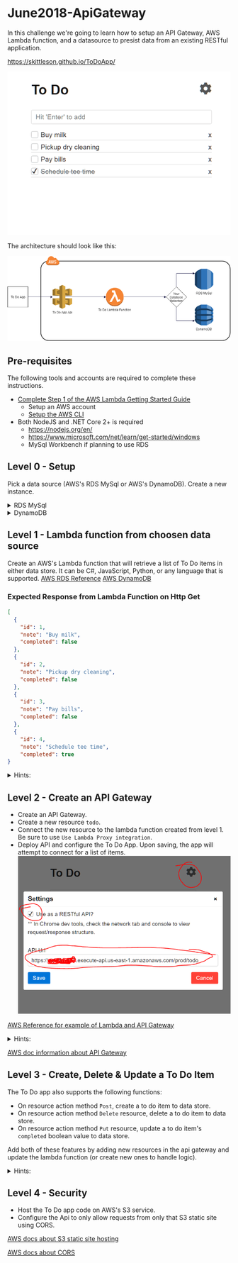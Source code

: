 # June2018-ApiGateway

In this challenge we're going to learn how to setup an API Gateway, AWS Lambda function, and a datasource to presist data from an existing RESTful application.

<https://skittleson.github.io/ToDoApp/>

![to do app](todoApp.gif)

The architecture should look like this:

![to do app flow](flow.png)


## Pre-requisites

The following tools and accounts are required to complete these instructions.

- [Complete Step 1 of the AWS Lambda Getting Started Guide](http://docs.aws.amazon.com/lambda/latest/dg/setup.html)
  - Setup an AWS account
  - [Setup the AWS CLI](https://docs.aws.amazon.com/lambda/latest/dg/setup-awscli.html)
- Both NodeJS and .NET Core 2+ is required
  - <https://nodejs.org/en/>
  - <https://www.microsoft.com/net/learn/get-started/windows>
  - MySql Workbench if planning to use RDS

## Level 0 - Setup

Pick a data source (AWS's RDS MySql or AWS's DynamoDB). Create a new instance.

<details>
    <summary>RDS MySql</summary>

    This assumes you know how to connect to a standard MySql database using a workbench. **Allocating can take some time.**

    - Select a **Dev/Test** instance.

Next Page

    - DB instance class: db.t2.micro
    - DB instance identifier: toDoDb
    - Master username: dbadmin
    - Master password: *anything you can remember*

Next Page

    - Public accessibility: yes
    - Database name: todo

Launch DB Instance (this will take some time. move to level 1)

Once you have access, use the following sql script to create the table.

```sql
CREATE TABLE todo.items (
  id int(11) NOT NULL AUTO_INCREMENT,
  note text DEFAULT NULL,
  completed bit(1) NOT NULL DEFAULT b'0',
  PRIMARY KEY (id)
)
ENGINE = INNODB
AUTO_INCREMENT = 1
CHARACTER SET latin1
COLLATE latin1_swedish_ci;
```

</details>

<details>
  <summary>DynamoDB</summary>

    Create a new table. Partion by `id` as a number.  

    One item will look like this:

```json
{
    "id": 1,
    "note": "Buy milk",
    "completed": false
}
```

[AWS Reference for DynamoDB NodeJS](https://docs.aws.amazon.com/amazondynamodb/latest/developerguide/GettingStarted.NodeJs.03.html)
https://docs.aws.amazon.com/AWSJavaScriptSDK/latest/AWS/DynamoDB.html

</details>

## Level 1 - Lambda function from choosen data source

Create an AWS's Lambda function that will retrieve a list of To Do items in either data store. It can be C#, JavaScript, Python, or any language that is supported.
[AWS RDS Reference](https://docs.aws.amazon.com/lambda/latest/dg/vpc-rds-create-lambda-function.html)
[AWS DynamoDB](https://docs.aws.amazon.com/amazondynamodb/latest/developerguide/GettingStarted.NodeJs.03.html)

### Expected Response from Lambda Function on Http Get
```json
[
  {
    "id": 1,
    "note": "Buy milk",
    "completed": false
  },
  {
    "id": 2,
    "note": "Pickup dry cleaning",
    "completed": false
  },
  {
    "id": 3,
    "note": "Pay bills",
    "completed": false
  },
  {
    "id": 4,
    "note": "Schedule tee time",
    "completed": true
}
```

<details>
  <summary>Hints:</summary>

    If using RDS, check the security group of the database configure.

Starter lambda function
```javascript
exports.handler = (event, context, callback) => {
  console.log(JSON.stringify(event));
  try {
    callback(null, buildResponse([]));
  } catch(e){
    callback(null, buildResponse("Failed"));
  }
};

function buildResponse(body){
   return {
        statusCode: 200,
        headers: {
            "Access-Control-Allow-Origin" : "*"
        },
        body: JSON.stringify(body)
    };
}

```

</details>

## Level 2 - Create an API Gateway

- Create an API Gateway.
- Create a new resource `todo`.
- Connect the new resource to the lambda function created from level 1.  Be sure to use `Use Lambda Proxy integration`.
- Deploy API and configure the To Do App. Upon saving, the app will attempt to connect for a list of items. 
![to do app](ConfigureToDoApp.PNG)

[AWS Reference for example of Lambda and API Gateway](https://docs.aws.amazon.com/apigateway/latest/developerguide/api-gateway-create-api-as-simple-proxy-for-lambda.html)

<details>
  <summary>Hints:</summary>

    Be sure to `Deploy` the Api! Action drop down, `Deploy Api` on every change.

   Chrome console will throw an error about if origin is not set (also see level 1 javascript hint): `Access-Control-Allow-Origin`
To understand and resolve this security issue it: https://docs.aws.amazon.com/apigateway/latest/developerguide/how-to-cors.html



Check the CloudWatch for Lambda log events.

</details>

[AWS doc information about API Gateway](https://docs.aws.amazon.com/apigateway/latest/developerguide/welcome.html)


## Level 3 - Create, Delete & Update a To Do Item

The To Do app also supports the following functions:
- On resource action method `Post`, create a to do item to data store.
- On resource action method `Delete` resource, delete a to do item to data store.
- On resource action method `Put` resource, update a to do item's `completed` boolean value to data store.

Add both of these features by adding new resources in the api gateway and update the lambda function (or create new ones to handle logic).

<details>
  <summary>Hints:</summary>

    Be sure to `Deploy` the Api! Action drop down, `Deploy Api` on every change.

    Check the network tab in chrome for the requests!

</details>

## Level 4 - Security
- Host the To Do app code on AWS's S3 service.
- Configure the Api to only allow requests from only that S3 static site using CORS.

[AWS docs about S3 static site hosting]()

[AWS docs about CORS](https://docs.aws.amazon.com/apigateway/latest/developerguide/how-to-cors.html)
